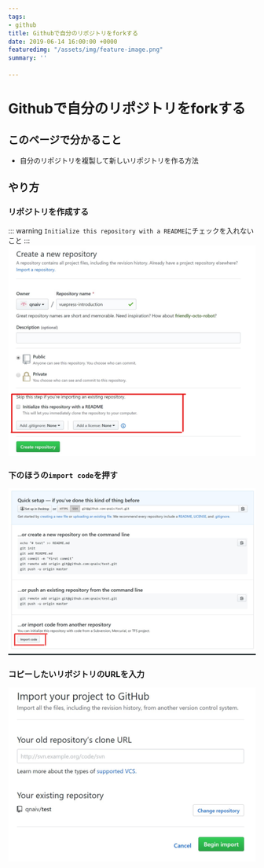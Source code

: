 ```yaml
---
tags:
- github
title: Githubで自分のリポジトリをforkする
date: 2019-06-14 16:00:00 +0000
featuredimg: "/assets/img/feature-image.png"
summary: ''

---
```

# Githubで自分のリポジトリをforkする

## このページで分かること

* 自分のリポジトリを複製して新しいリポジトリを作る方法

## やり方

### リポジトリを作成する

::: warning
`Initialize this repository with a README`にチェックを入れないこと
:::
![](/assets/img/fork-own-repo-1.png)

### 下のほうの`import code`を押す

![](/assets/img/fork-own-repo-2.png)

### コピーしたいリポジトリのURLを入力

![](/assets/img/fork-own-repo-3.png)